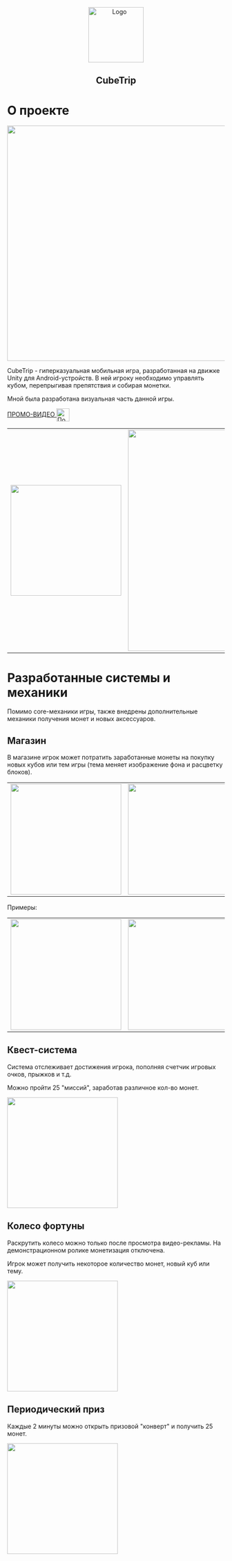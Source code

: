 
<div align="center">
	<a>
		<img src="images/Gamelogo.png" alt="Logo" width="128" height="128">
	</a>
	<h2 align="center">CubeTrip</h2>
</div>

# О проекте

<a>
	<img src="images/fulllogo.png" width="544">
</a>

CubeTrip - гиперказуальная мобильная игра, разработанная на движке Unity для Android-устройств. 
В ней игроку необходимо управлять кубом, перепрыгивая препятствия и собирая монетки. 

Мной была разработана визуальная часть данной игры.

 <a href="https://www.youtube.com/watch?v=6XmX8QYWCLA&ab_channel=StarEngine">ПРОМО-ВИДЕО <img alt="Посмотреть промо-видео на YouTube" src="https://upload.wikimedia.org/wikipedia/commons/0/09/YouTube_full-color_icon_%282017%29.svg" height=30px align="center" /></a>

<table>
<tr>
	<td>
		<a>
			<img src="https://github.com/Bandirmisha/CubeTrip/blob/main/gifs/1.gif" width="256"/>
		</a>
	</td>
	<td valign="top">
		<a>
			<img src="images/tut.jpg"  width="512"/>
		</a>
	</td>
</tr>
</table>


# Разработанные системы и механики
Помимо core-механики игры, также внедрены дополнительные механики получения монет и новых аксессуаров.

## Магазин
В магазине игрок может потратить заработанные монеты на покупку новых кубов или тем игры (тема меняет изображение фона и расцветку блоков).
<table>
<tr>
	<td>
		<a>
			<img src="https://github.com/Bandirmisha/CubeTrip/blob/main/gifs/3.1.gif" width="256"/>
		</a>
	</td>
	<td>
		<a>
			<img src="https://github.com/Bandirmisha/CubeTrip/blob/main/gifs/3.2.gif" width="256"/>
		</a>
	</td>
</tr>
</table>

Примеры:

<table>
<tr>
	<td>
		<a>
			<img src="images/1.png" width="256"/>
		</a>
	</td>
	<td>
		<a>
			<img src="images/2.png" width="256"/>
		</a>
	</td>
	<td>
		<a>
			<img src="images/3.png" width="256"/>
		</a>
	</td>
</tr>
</table>


## Квест-система
Система отслеживает достижения игрока, пополняя счетчик игровых очков, прыжков и т.д.

Можно пройти 25 "миссий", заработав различное кол-во монет.

<a>
	<img src="https://github.com/Bandirmisha/CubeTrip/blob/main/gifs/4.gif" width="256"/>
</a>

## Колесо фортуны
Раскрутить колесо можно только после просмотра видео-рекламы. На демонстрационном ролике монетизация отключена.

Игрок может получить некоторое количество монет, новый куб или тему.

<a>
	<img src="https://github.com/Bandirmisha/CubeTrip/blob/main/gifs/2.gif" width="256"/>
</a>

## Периодический приз
Каждые 2 минуты можно открыть призовой "конверт" и получить 25 монет.

<a>
	<img src="https://github.com/Bandirmisha/CubeTrip/blob/main/gifs/5.gif" width="256"/>
</a>

